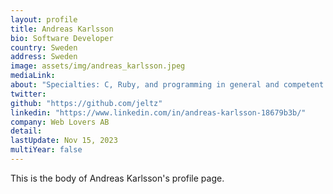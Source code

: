 ```yaml
---
layout: profile
title: Andreas Karlsson
bio: Software Developer
country: Sweden
address: Sweden
image: assets/img/andreas_karlsson.jpeg
mediaLink: 
about: "Specialties: C, Ruby, and programming in general and competent in SQL, especially PostgreSQL."
twitter: 
github: "https://github.com/jeltz" 
linkedin: "https://www.linkedin.com/in/andreas-karlsson-18679b3b/"
company: Web Lovers AB
detail: 
lastUpdate: Nov 15, 2023
multiYear: false
---
```


This is the body of Andreas Karlsson's profile page.
